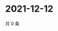 # 2021-12-12

共 0 条

<!-- BEGIN WEIBO -->
<!-- 最后更新时间 Sun Dec 12 2021 22:13:17 GMT+0800 (China Standard Time) -->

<!-- END WEIBO -->
